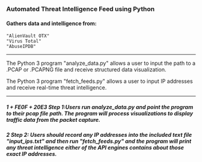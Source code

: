 ### Automated Threat Intelligence Feed using Python

#### Gathers data and intelligence from:
    "AlienVault OTX"
    "Virus Total"
    "AbuseIPDB"

---

The Python 3 program "analyze_data.py" allows a user to input the path to a .PCAP or .PCAPNG file and receive structured data visualization.

The Python 3 program "fetch_feeds.py" allows a user to input IP addresses and receive real-time threat intelligence.  

---
#####  1 + FE0F + 20E3  Step 1:Users run analyze_data.py and point the program to their pcap file path.  The program will process visualizations to display traffic data from the packet capture.
##### 2 Step 2: Users should record any IP addresses into the included text file "input_ips.txt" and then run "fetch_feeds.py" and the program will print any threat intelligence either of the API engines contains about those exact IP addresses.


